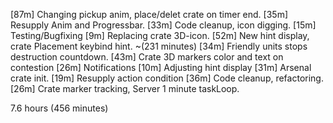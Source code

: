 [87m] Changing pickup anim, place/delet crate on timer end.
[35m] Resupply Anim and Progressbar.
[33m] Code cleanup, icon digging.
[15m] Testing/Bugfixing
[9m]  Replacing crate 3D-icon.
[52m] New hint display, crate Placement keybind hint.
~(231 minutes)
[34m] Friendly units stops destruction countdown.
[43m] Crate 3D markers color and text on contestion
[26m] Notifications
[10m] Adjusting hint display
[31m] Arsenal crate init.
[19m] Resupply action condition
[36m] Code cleanup, refactoring.
[26m] Crate marker tracking, Server 1 minute taskLoop.

7.6 hours (456 minutes)